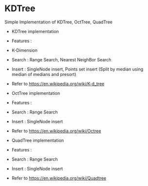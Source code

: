 # KDTree
Simple Implementation of KDTree, OctTree, QuadTree

 * KDTree implementation
 * Features :
 * K-Dimension
 * Search : Range Search, Nearest NeighBor Search
 * Insert : SingleNode insert, Points set insert (Split by median using median of medians and presort)
 * Refer to https://en.wikipedia.org/wiki/K-d_tree
 
 * OctTree implementation
 * Features :
 * Search : Range Search
 * Insert : SingleNode insert
 * Refer to https://en.wikipedia.org/wiki/Octree
 
 * QuadTree implementation
 * Features :
 * Search : Range Search
 * Insert : SingleNode insert
 * Refer to https://en.wikipedia.org/wiki/Quadtree
